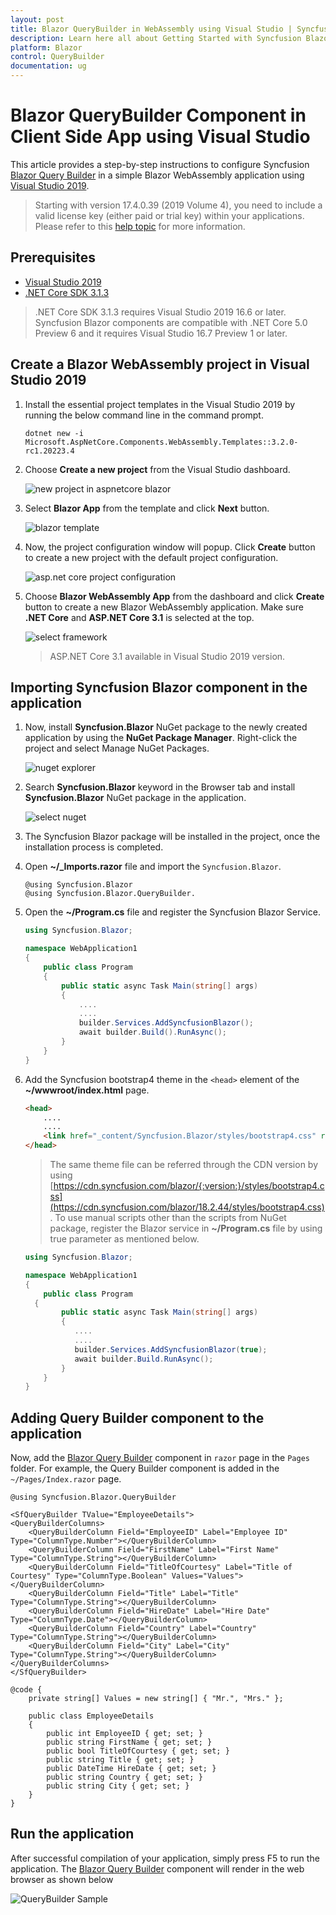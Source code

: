 ```yaml
---
layout: post
title: Blazor QueryBuilder in WebAssembly using Visual Studio | Syncfusion
description: Learn here all about Getting Started with Syncfusion Blazor QueryBuilder Component in Blazor WebAssembly (Client Side) App using Visual Studio and more.
platform: Blazor
control: QueryBuilder
documentation: ug
---
```


# Blazor QueryBuilder Component in Client Side App using Visual Studio

This article provides a step-by-step instructions to configure Syncfusion [Blazor Query Builder](https://www.syncfusion.com/blazor-components/blazor-query-builder) in a simple Blazor WebAssembly application using [Visual Studio 2019](https://visualstudio.microsoft.com/vs/).

> Starting with version 17.4.0.39 (2019 Volume 4), you need to include a valid license key (either paid or trial key) within your applications. Please refer to this [help topic](https://help.syncfusion.com/common/essential-studio/licensing/license-key#blazor) for more information.

## Prerequisites

* [Visual Studio 2019](https://visualstudio.microsoft.com/vs/)
* [.NET Core SDK 3.1.3](https://dotnet.microsoft.com/download/dotnet-core/3.1)

> .NET Core SDK 3.1.3 requires Visual Studio 2019 16.6 or later. Syncfusion Blazor components are compatible with .NET Core 5.0 Preview 6 and it requires Visual Studio 16.7 Preview 1 or later.

## Create a Blazor WebAssembly project in Visual Studio 2019

1. Install the essential project templates in the Visual Studio 2019 by running the below command line in the command prompt.

    ```
    dotnet new -i Microsoft.AspNetCore.Components.WebAssembly.Templates::3.2.0-rc1.20223.4
    ```

2. Choose **Create a new project** from the Visual Studio dashboard.

    ![new project in aspnetcore blazor](../images/new-project.png)

3. Select **Blazor App** from the template and click **Next** button.

    ![blazor template](../images/blazor-template.png)

4. Now, the project configuration window will popup. Click **Create** button to create a new project with the default project configuration.

    ![asp.net core project configuration](../images/project-configuration.png)

5. Choose **Blazor WebAssembly App** from the dashboard and click **Create** button to create a new Blazor WebAssembly application. Make sure **.NET Core** and **ASP.NET Core 3.1** is selected at the top.

    ![select framework](../images/blazor-client-template.png)

    > ASP.NET Core 3.1 available in Visual Studio 2019 version.
  
## Importing Syncfusion Blazor component in the application

1. Now, install **Syncfusion.Blazor** NuGet package to the newly created application by using the **NuGet Package Manager**. Right-click the project and select Manage NuGet Packages.

    ![nuget explorer](../images/nuget-explorer.png)

2. Search **Syncfusion.Blazor** keyword in the Browser tab and install **Syncfusion.Blazor** NuGet package in the application.

    ![select nuget](../images/select-nuget.png)

3. The Syncfusion Blazor package will be installed in the project, once the installation process is completed.

4. Open **~/_Imports.razor** file and import the `Syncfusion.Blazor`.

    ```cshtml
    @using Syncfusion.Blazor
    @using Syncfusion.Blazor.QueryBuilder.
    ```

5. Open the **~/Program.cs** file and register the Syncfusion Blazor Service.

    ```c#
    using Syncfusion.Blazor;

    namespace WebApplication1
    {
        public class Program
        {
            public static async Task Main(string[] args)
            {
                ....
                ....
                builder.Services.AddSyncfusionBlazor();
                await builder.Build().RunAsync();
            }
        }
    }
    ```

6. Add the Syncfusion bootstrap4 theme in the `<head>` element of the **~/wwwroot/index.html** page.

    ```html
    <head>
        ....
        ....
        <link href="_content/Syncfusion.Blazor/styles/bootstrap4.css" rel="stylesheet" />
    </head>
    ```

    > The same theme file can be referred through the CDN version by using [https://cdn.syncfusion.com/blazor/{:version:}/styles/bootstrap4.css](https://cdn.syncfusion.com/blazor/18.2.44/styles/bootstrap4.css).
    > To use manual scripts other than the scripts from NuGet package, register the Blazor service in **~/Program.cs** file by using true parameter as mentioned below.

     ```c#
    using Syncfusion.Blazor;

     namespace WebApplication1
     {
         public class Program
       {
             public static async Task Main(string[] args)
             {
                ....
                ....
                builder.Services.AddSyncfusionBlazor(true);
                await builder.Build.RunAsync();
             }
         }
     }
     ```

## Adding Query Builder component to the application

Now, add the [Blazor Query Builder](https://www.syncfusion.com/blazor-components/blazor-query-builder) component in `razor` page in the `Pages` folder. For example, the Query Builder component is added in the `~/Pages/Index.razor` page.

```cshtml
@using Syncfusion.Blazor.QueryBuilder

<SfQueryBuilder TValue="EmployeeDetails">
<QueryBuilderColumns>
    <QueryBuilderColumn Field="EmployeeID" Label="Employee ID" Type="ColumnType.Number"></QueryBuilderColumn>
    <QueryBuilderColumn Field="FirstName" Label="First Name" Type="ColumnType.String"></QueryBuilderColumn>
    <QueryBuilderColumn Field="TitleOfCourtesy" Label="Title of Courtesy" Type="ColumnType.Boolean" Values="Values"></QueryBuilderColumn>
    <QueryBuilderColumn Field="Title" Label="Title" Type="ColumnType.String"></QueryBuilderColumn>
    <QueryBuilderColumn Field="HireDate" Label="Hire Date" Type="ColumnType.Date"></QueryBuilderColumn>
    <QueryBuilderColumn Field="Country" Label="Country" Type="ColumnType.String"></QueryBuilderColumn>
    <QueryBuilderColumn Field="City" Label="City" Type="ColumnType.String"></QueryBuilderColumn>
</QueryBuilderColumns>
</SfQueryBuilder>

@code {
    private string[] Values = new string[] { "Mr.", "Mrs." };

    public class EmployeeDetails
    {
        public int EmployeeID { get; set; }
        public string FirstName { get; set; }
        public bool TitleOfCourtesy { get; set; }
        public string Title { get; set; }
        public DateTime HireDate { get; set; }
        public string Country { get; set; }
        public string City { get; set; }
    }
}
```

## Run the application

After successful compilation of your application, simply press F5 to run the application. The [Blazor Query Builder](https://www.syncfusion.com/blazor-components/blazor-query-builder) component will render in the web browser as shown below

![QueryBuilder Sample](https://ej2.syncfusion.com/products/images/querybuilder/readme.gif)
